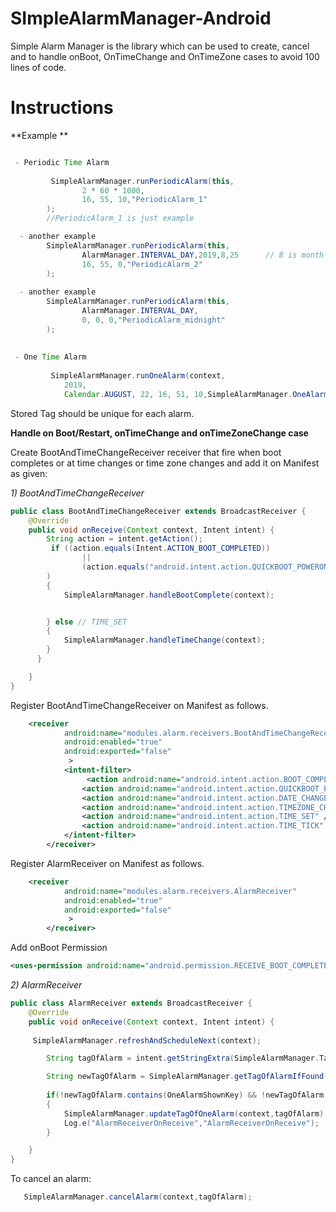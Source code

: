 # SImpleAlarmManager-Android
Simple Alarm Manager is the library which can be used to create, cancel and to handle onBoot, OnTimeChange and OnTimeZone cases to avoid 100 lines of code.

# Instructions

**Example **
```java

 - Periodic Time Alarm
 
         SimpleAlarmManager.runPeriodicAlarm(this,
                2 * 60 * 1000,
                16, 55, 10,"PeriodicAlarm_1"
        );
        //PeriodicAlarm_1 is just example

  - another example 
        SimpleAlarmManager.runPeriodicAlarm(this,
                AlarmManager.INTERVAL_DAY,2019,8,25      // 8 is month +1 i.e : july month
                16, 55, 0,"PeriodicAlarm_2"
        );
        
  - another example 
        SimpleAlarmManager.runPeriodicAlarm(this,
                AlarmManager.INTERVAL_DAY,
                0, 0, 0,"PeriodicAlarm_midnight"
        );
       
        
 - One Time Alarm 
 
         SimpleAlarmManager.runOneAlarm(context,
            2019,
            Calendar.AUGUST, 22, 16, 51, 10,SimpleAlarmManager.OneAlarmKey+" any string you want");

```
Stored Tag should be unique for each alarm. 
 

**Handle on Boot/Restart, onTimeChange and onTimeZoneChange case**

Create BootAndTimeChangeReceiver  receiver that fire when boot completes or at time changes or time zone changes and add it on Manifest as given:

*1) BootAndTimeChangeReceiver*
```java
public class BootAndTimeChangeReceiver extends BroadcastReceiver {
    @Override
    public void onReceive(Context context, Intent intent) {
        String action = intent.getAction();
         if ((action.equals(Intent.ACTION_BOOT_COMPLETED))
                ||
                (action.equals("android.intent.action.QUICKBOOT_POWERON"))
        )
        {
            SimpleAlarmManager.handleBootComplete(context);


        } else // TIME_SET
        {
            SimpleAlarmManager.handleTimeChange(context);
        }
      }

    }
}
```
Register BootAndTimeChangeReceiver on Manifest as follows.

``` xml
    <receiver
            android:name="modules.alarm.receivers.BootAndTimeChangeReceiver"
            android:enabled="true"
            android:exported="false"
             >
            <intent-filter>
                 <action android:name="android.intent.action.BOOT_COMPLETED" />
                <action android:name="android.intent.action.QUICKBOOT_POWERON" />
                <action android:name="android.intent.action.DATE_CHANGED" />
                <action android:name="android.intent.action.TIMEZONE_CHANGED" />
                <action android:name="android.intent.action.TIME_SET" />
                <action android:name="android.intent.action.TIME_TICK" />
            </intent-filter>
        </receiver>
```

Register AlarmReceiver on Manifest as follows.

``` xml your reciever here
    <receiver
            android:name="modules.alarm.receivers.AlarmReceiver"
            android:enabled="true"
            android:exported="false"
             >    
        </receiver>
```

Add onBoot Permission
```xml
<uses-permission android:name="android.permission.RECEIVE_BOOT_COMPLETED"/>
```



*2) AlarmReceiver*

```java
public class AlarmReceiver extends BroadcastReceiver {
    @Override
    public void onReceive(Context context, Intent intent) {
     
     SimpleAlarmManager.refreshAndScheduleNext(context);

        String tagOfAlarm = intent.getStringExtra(SimpleAlarmManager.TagOfAlarmIntentKey);

        String newTagOfAlarm = SimpleAlarmManager.getTagOfAlarmIfFound(context,tagOfAlarm);
       
        if(!newTagOfAlarm.contains(OneAlarmShownKey) && !newTagOfAlarm.isEmpty())
        {
            SimpleAlarmManager.updateTagOfOneAlarm(context,tagOfAlarm);
            Log.e("AlarmReceiverOnReceive","AlarmReceiverOnReceive");
        }

    }
}

```
To cancel an alarm:

```java
   SimpleAlarmManager.cancelAlarm(context,tagOfAlarm);
```

